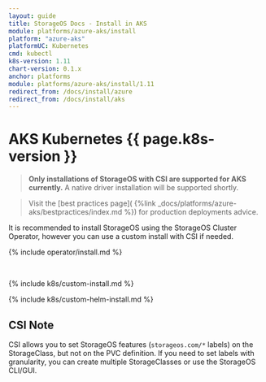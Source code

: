 ```yaml
---
layout: guide
title: StorageOS Docs - Install in AKS
module: platforms/azure-aks/install
platform: "azure-aks"
platformUC: Kubernetes
cmd: kubectl
k8s-version: 1.11
chart-version: 0.1.x
anchor: platforms
module: platforms/azure-aks/install/1.11
redirect_from: /docs/install/azure
redirect_from: /docs/install/aks
---
```


# AKS Kubernetes {{ page.k8s-version }}

> __Only installations of StorageOS with CSI are supported for AKS currently.__
> A native driver installation will be supported shortly.

> Visit the [best practices page](
> {%link _docs/platforms/azure-aks/bestpractices/index.md %}) for production
> deployments advice.

It is recommended to install StorageOS using the StorageOS Cluster Operator,
however you can use a custom install with CSI if needed.

{% include operator/install.md %}

&nbsp;

{% include k8s/custom-install.md %}

{% include k8s/custom-helm-install.md %}

## CSI Note

CSI allows you to set StorageOS features (`storageos.com/*` labels) on the
StorageClass, but not on the PVC definition. If you need to set labels with
granularity, you can create multiple StorageClasses or use the StorageOS
CLI/GUI.
